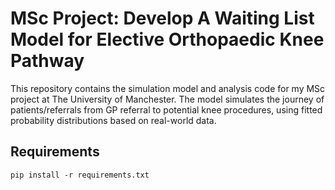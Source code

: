 # MSc Project: Develop A Waiting List Model for Elective Orthopaedic Knee Pathway
This repository contains the simulation model and analysis code for my MSc project at The University of Manchester.
The model simulates the journey of patients/referrals from GP referral to potential knee procedures, using fitted probability distributions based on real-world data.

## Requirements
```pip install -r requirements.txt```
